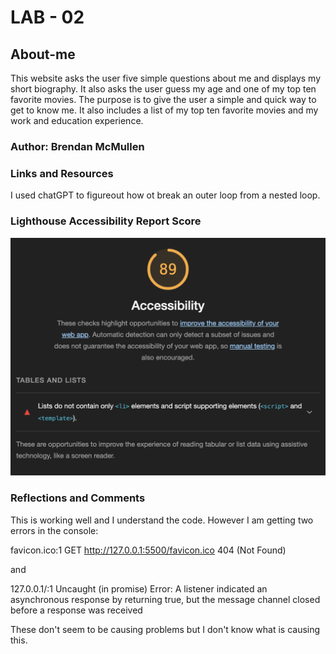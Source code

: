 # LAB - 02

## About-me

This website asks the user five simple questions about me and displays my short biography. It also asks the user guess my age and one of my top ten favorite movies. The purpose is to give the user a simple and quick way to get to know me. It also includes a list of my top ten favorite movies and my work and education experience. 

### Author: Brendan McMullen

### Links and Resources

I used chatGPT to figureout how ot break an outer loop from a nested loop.

### Lighthouse Accessibility Report Score

![Lighthouse Report](img/LightHouse.png)

### Reflections and Comments

This is working well and I understand the code. However I am getting two errors in the console: 

favicon.ico:1 GET http://127.0.0.1:5500/favicon.ico 404 (Not Found)

and 

127.0.0.1/:1 Uncaught (in promise) Error: A listener indicated an asynchronous response by returning true, but the message channel closed before a response was received

These don't seem to be causing problems but I don't know what is causing this.